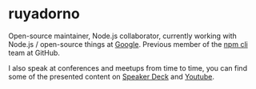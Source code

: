 # ruyadorno

Open-source maintainer, Node.js collaborator, currently working with Node.js / open-source things at [Google](https://github.com/google). Previous member of the [npm cli](https://github.com/npm/cli) team at GitHub.

I also speak at conferences and meetups from time to time, you can find some of the presented content on [Speaker Deck](https://speakerdeck.com/ruyadorno) and [Youtube](https://www.youtube.com/watch?v=A-pWrajferM&list=PLhfPj4BRxbDcgz44YFvae_AoyUnXhrUZ_).
